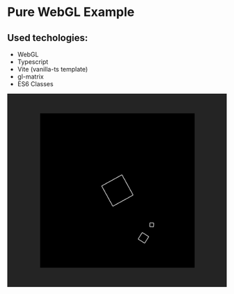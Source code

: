 # Pure WebGL Example

## Used techologies:

- WebGL
- Typescript
- Vite (vanilla-ts template)
- gl-matrix
- ES6 Classes

![](/Screenshot.png)


